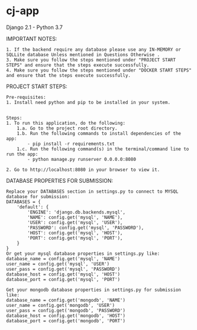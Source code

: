 # cj-app
Django 2.1 - Python 3.7

IMPORTANT NOTES:

    1. If the backend require any database please use any IN-MEMORY or SQLLite database Unless mentioned in Questions Otherwise .
    3. Make sure you follow the steps mentioned under "PROJECT START STEPS" and ensure that the steps execute successfully. 
    4. Make sure you follow the steps mentioned under "DOCKER START STEPS" and ensure that the steps execute successfully. 

PROJECT START STEPS:

    Pre-requisites:
    1. Install need python and pip to be installed in your system.


    Steps:
    1. To run this application, do the following:
        1.a. Go to the project root directory.
        1.b. Run the following commands to install dependencies of the app:
        	- pip install -r requirements.txt
        1.c. Run the following command(s) in the terminal/command line to run the app:    
            - python manage.py runserver 0.0.0.0:8080
    
    2. Go to http://localhost:8080 in your browser to view it.
    
DATABASE PROPERTIES FOR SUBMISSION:

    Replace your DATABASES section in settings.py to connect to MYSQL database for submission:
    DATABASES = {
        'default': {
            'ENGINE': 'django.db.backends.mysql',
            'NAME': config.get('mysql', 'NAME'),
            'USER': config.get('mysql', 'USER'),
            'PASSWORD': config.get('mysql', 'PASSWORD'),
            'HOST': config.get('mysql', 'HOST'),
            'PORT': config.get('mysql', 'PORT'),
        }
    }
    Or get your mysql database properties in settings.py like:
    database_name = config.get('mysql', 'NAME')
    user_name = config.get('mysql', 'USER')
    user_pass = config.get('mysql', 'PASSWORD')
    database_host = config.get('mysql', 'HOST')
    database_port = config.get('mysql', 'PORT')

    Get your mongodb database properties in settings.py for submission like:
    database_name = config.get('mongodb', 'NAME')
    user_name = config.get('mongodb', 'USER')
    user_pass = config.get('mongodb', 'PASSWORD')
    database_host = config.get('mongodb', 'HOST')
    database_port = config.get('mongodb', 'PORT')